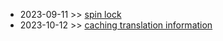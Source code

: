 * 2023-09-11 >> [spin lock](./lock/spinlock/README.md)
* 2023-10-12 >> [caching translation information](./intel_sdm/paging/caching_translation_information.md)
